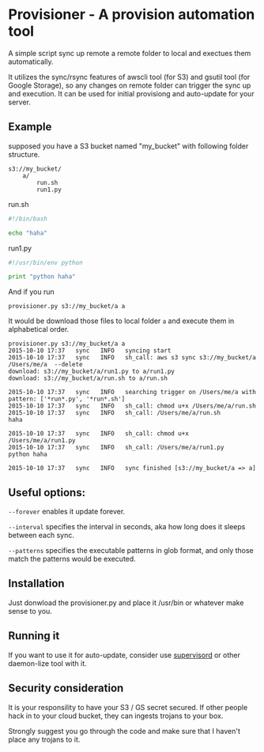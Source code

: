 # Provisioner - A provision automation tool


A simple script sync up remote a remote folder to local and exectues them automatically.

It utilizes the sync/rsync features of awscli tool (for S3) and gsutil tool (for Google Storage), so any changes on remote folder can trigger the sync up and execution.
It can be used for initial provisiong and auto-update for your server.

## Example
supposed you have a S3 bucket named "my_bucket" with following folder structure.

```
s3://my_bucket/
	a/
		run.sh
		run1.py
```

run.sh 
```bash
#!/bin/bash

echo "haha"
```

run1.py
```python
#!/usr/bin/env python

print "python haha"
```

And if you run

```
provisioner.py s3://my_bucket/a a
```

It would be download those files to local folder `a` and execute them in alphabetical order.
```
provisioner.py s3://my_bucket/a a
2015-10-10 17:37   sync   INFO   syncing start
2015-10-10 17:37   sync   INFO   sh_call: aws s3 sync s3://my_bucket/a /Users/me/a  --delete
download: s3://my_bucket/a/run1.py to a/run1.py
download: s3://my_bucket/a/run.sh to a/run.sh

2015-10-10 17:37   sync   INFO   searching trigger on /Users/me/a with pattern: ['*run*.py', '*run*.sh']
2015-10-10 17:37   sync   INFO   sh_call: chmod u+x /Users/me/a/run.sh
2015-10-10 17:37   sync   INFO   sh_call: /Users/me/a/run.sh
haha

2015-10-10 17:37   sync   INFO   sh_call: chmod u+x /Users/me/a/run1.py
2015-10-10 17:37   sync   INFO   sh_call: /Users/me/a/run1.py
python haha

2015-10-10 17:37   sync   INFO   sync finished [s3://my_bucket/a => a]
```

## Useful options:

`--forever` enables it update forever. 

`--interval` specifies the interval in seconds, aka how long does it sleeps between each sync.

`--patterns` specifies the executable patterns in glob format, and only those match the patterns would be executed.

## Installation

Just donwload the provisioner.py and place it /usr/bin or whatever make sense to you.

## Running it


If you want to use it for auto-update, consider use [supervisord](http://supervisord.org) or other daemon-lize tool with it.

## Security consideration

It is your responsility to have your S3 / GS secret secured. If other people hack in to your cloud bucket, they can ingests trojans to your box.

Strongly suggest you go through the code and make sure that I haven't place any trojans to it.



